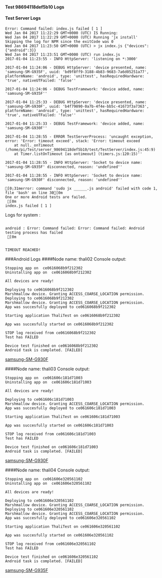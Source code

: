 #### Test 98694118def5b10 Logs

#### Test Server Logs
```
Error: Command failed: index.js failed [ 1 ]
Wed Jan 04 2017 11:22:29 GMT+0000 (UTC) IS Running:
Wed Jan 04 2017 11:22:29 GMT+0000 (UTC) Running 'jx install'
Skipping the log for NPM since the exitCode was 0
Wed Jan 04 2017 11:23:50 GMT+0000 (UTC) > jx index.js {"devices":{"android":3}}
Wed Jan 04 2017 11:23:51 GMT+0000 (UTC) run index.js
2017-01-04 11:23:55 - INFO HttpServer: 'listening on *:3000'

2017-01-04 11:24:06 - DEBUG HttpServer: 'device presented, name: 'samsung-SM-G935F', uuid: 'bd9f8ff9-3188-4b83-9683-7a6d05251a77', platformName: 'android', type: 'unittest', hasRequiredHardware: 'true', nativeUTFailed: 'false''

2017-01-04 11:24:06 - DEBUG TestFramework: 'device added, name: 'samsung-SM-G935F''

2017-01-04 11:25:33 - DEBUG HttpServer: 'device presented, name: 'samsung-SM-G930F', uuid: 'b4f79890-0a7b-4f4e-bb5c-41673f3a7363', platformName: 'android', type: 'unittest', hasRequiredHardware: 'true', nativeUTFailed: 'false''

2017-01-04 11:25:33 - DEBUG TestFramework: 'device added, name: 'samsung-SM-G930F''

2017-01-04 11:28:55 - ERROR TestServerProcess: 'uncaught exception, error: 'Error: timeout exceed', stack: 'Error: timeout exceed
    at null._onTimeout (/home/pi/Test/server_98694118def5b10/test/TestServer/index.js:45:9)
    at Timer.listOnTimeout [as ontimeout] (timers.js:120:15)''

2017-01-04 11:28:55 - INFO HttpServer: 'Socket to device name: 'samsung-SM-G935F' disconnected, reason: 'undefined''

2017-01-04 11:28:55 - INFO HttpServer: 'Socket to device name: 'samsung-SM-G930F' disconnected, reason: 'undefined''

[0;31merror: command 'sudo jx ______.js android' failed with code 1, file 'bash' on line 30[0m
One or more Android tests are failed.
 [0m
index.js failed [ 1 ]

```


Logs for system : 
```

android : Error: Command failed: Error: Command failed: Android testing process has failed
 [0m


TIMEOUT REACHED!
```
###Android Logs
####Node name: thali02
Console output:
```
Stopping app on  ce0616068b9f212302
Uninstalling app on  ce0616068b9f212302

All devices are ready!

Deploying to ce0616068b9f212302
Marshmallow device. Granting ACCESS_COARSE_LOCATION permission.
Deploying to ce0616068b9f212302
Marshmallow device. Granting ACCESS_COARSE_LOCATION permission.
App was succesfully deployed to ce0616068b9f212302

Starting application ThaliTest on ce0616068b9f212302

App was succesfully started on ce0616068b9f212302

STOP log received from ce0616068b9f212302
Test has FAILED

Device test finished on ce0616068b9f212302 
Android task is completed. [FAILED]
```
[samsung-SM-G930F](https://github.com/ThaliTester/TestResults/blob/98694118def5b10_CI_sanity_check_czyzm/thali02_samsung-SM-G930F.md)

####Node name: thali03
Console output:
```
Stopping app on  ce061606c181d71003
Uninstalling app on  ce061606c181d71003

All devices are ready!

Deploying to ce061606c181d71003
Marshmallow device. Granting ACCESS_COARSE_LOCATION permission.
App was succesfully deployed to ce061606c181d71003

Starting application ThaliTest on ce061606c181d71003

App was succesfully started on ce061606c181d71003

STOP log received from ce061606c181d71003
Test has FAILED

Device test finished on ce061606c181d71003 
Android task is completed. [FAILED]
```
[samsung-SM-G930F](https://github.com/ThaliTester/TestResults/blob/98694118def5b10_CI_sanity_check_czyzm/thali03_samsung-SM-G930F.md)

####Node name: thali04
Console output:
```
Stopping app on  ce061606e320561102
Uninstalling app on  ce061606e320561102

All devices are ready!

Deploying to ce061606e320561102
Marshmallow device. Granting ACCESS_COARSE_LOCATION permission.
Deploying to ce061606e320561102
Marshmallow device. Granting ACCESS_COARSE_LOCATION permission.
App was succesfully deployed to ce061606e320561102

Starting application ThaliTest on ce061606e320561102

App was succesfully started on ce061606e320561102

STOP log received from ce061606e320561102
Test has FAILED

Device test finished on ce061606e320561102 
Android task is completed. [FAILED]
```
[samsung-SM-G935F](https://github.com/ThaliTester/TestResults/blob/98694118def5b10_CI_sanity_check_czyzm/thali04_samsung-SM-G935F.md)




